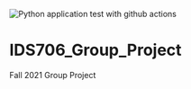![Python application test with github actions](https://github.com/YXTanDuke/IDS706_Group_Project/actions/workflows/main.yml/badge.svg)

# IDS706_Group_Project
Fall 2021 Group Project
